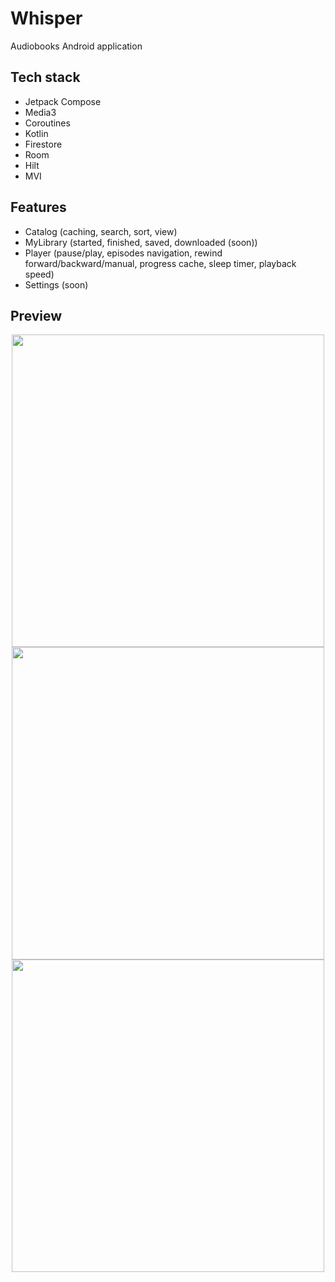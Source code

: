 # Whisper

Audiobooks Android application <br/>

## Tech stack
- Jetpack Compose
- Media3
- Coroutines
- Kotlin
- Firestore
- Room
- Hilt
- MVI

## Features
- Catalog (caching, search, sort, view)
- MyLibrary (started, finished, saved, downloaded (soon))
- Player (pause/play, episodes navigation, rewind forward/backward/manual, progress cache, sleep timer, playback speed)
- Settings (soon)

## Preview
<p style="margin : 0" align="center">
  <img src="https://github.com/user-attachments/assets/3469acfc-23b7-484c-b1b7-ca1c325c2ce9" height="500">
  <img src="https://github.com/user-attachments/assets/5b96427b-b2e4-4c00-8c22-7b8edd29f43d" height="500">
  <img src="https://github.com/user-attachments/assets/a8ed30a9-de9e-4473-b129-ceabad3f3257" height="500">
</p>


